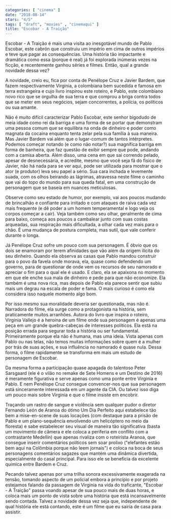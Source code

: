```yaml
---
categories: [ "cinema" ]
date: "2018-08-14"
stars: "4/5"
tags: [ "draft", "movies" , "cinemaqui" ]
title: "Escobar - A Traição"
---
```

Escobar - A Traição é mais uma visita ao inesgotável mundo de
Pablo Escobar, este cabrón que construiu um império em cima de
outros impérios e teve que pagar as consequências. Uma história
tão impactante e dramática como essa (porque é real) já foi
explorada inúmeras vezes na ficção, e recentemente ganhou séries e
filmes. Então, qual a grande novidade dessa vez?

A novidade, creio eu, fica por conta de Penélope Cruz e Javier Bardem,
que fazem respectivamente Virginia, a colombiana bem sucedida e famosa
em terra estrangeira e cujo livro inspirou este roteiro, e Pablo,
este colombiano novo rico que se orgulha de sua terra e que comprou a
briga contra todos que se meter em seus negócios, sejam concorrentes,
a polícia, os políticos ou sua amante.

Não é muito difícil caracterizar Pablo Escobar, este senhor bigodudo
de meia idade como rei da barriga e uma forma de se portar que demonstram
uma pessoa comum que se equilibra na onda de dinheiro e poder como magnata
da cocaína enquanto tenta zelar pela sua família à sua maneira. Mas
Javier Bardem vai além que o lugar-comum de tantos intérpretes. Podemos
começar notando (e como não notar?) sua magnífica barriga em forma
de banheira, que faz questão de exibir sempre que pode, andando com a
camisa aberta. Além disso, uma cena em que sai correndo pelado, apesar
de desnecessária, e acredite, mesmo que você seja fã do físico de
Javier, não há nada para se ver aqui, pode ser utilizada para mostrar
que o ator (e produtor) leva seu papel a sério. Sua cara inchada e
levemente suada, com os olhos beirando as lágrimas, atravessa neste
filme o caminho que vai do topo do mundo para sua queda fatal, em uma
construção de personagem que se baseia em nuances meticulosas.

Observe como seu estado de humor, por exemplo, vai aos poucos mudando
de brincalhão e confiante para irritado e com ataques de raiva cada
vez mais frequente (e dê poder a um homem temperamental e logo veja
os corpos começar a cair). Veja também como seu olhar, geralmente de
cima para baixo, começa aos poucos a cambalear junto com suas costas
arqueadas, sua respiração mais dificultada, a olhar cada vez mais
para o chão. É uma mudança de postura completa, mas sutil, que vale
conferir durante o longa.

Já Penélope Cruz sofre um pouco com sua personagem. É óbvio que os
dois se enamoram por terem afinidades que vão além da origem ilícita
do seu dinheiro. Quando ela observa as casas que Pablo mandou construir
para o povo da favela onde morava, ela, quase como defendendo um governo,
para de questionar de onde vem os recursos de seu namorado e apreciar
o fim para o qual ele é usado. E claro, ela se apaixona no momento em
que ele enche sua mala de dinheiro e pede para que não economize. Ela
também é uma nova rica, mas depois de Pablo ela parece sentir que
subiu mais um degrau na escala de poder e fama. O mais curioso é como
ela considera isso naquele momento algo bom.

Por isso mesmo sua moralidade deveria ser questionada, mas não
é. Narradora do filme, ela surge como a protagonista na história, sem
praticamente muitos arranhões. Autora do livro que inspira o roteiro,
Virginia Vallejo é a heroína de um filme onde sua personagem é apenas
uma peça em um grande quebra-cabeças de interesses políticos. Ela
está na posição errada para segurar toda a história ou ser
fundamental. Primeiramente porque ela não é humana, mas uma ideia. Vista
apenas com Pablo ou nas telas, não temos muitas informações sobre quem
é a mulher por trás de suas ações, e sua influência no namorado é
quase nula. Dessa forma, o filme rapidamente se transforma em mais um
estudo de personagem de Escobar.

Da mesma forma a participação quase apagada do talentoso Peter Sarsgaard
(ele é o vilão no remake de Sete Homens e um Destino de 2016) é
meramente figurativa e serve apenas como uma ponte entre Virginia e
Pablo. E nem Penélope Cruz consegue convencer-nos que sua personagem
está sinceramente interessada em um agente da CIA. Ou talvez isso diga
um pouco mais sobre Virginia e que o filme insiste em encobrir.

Traçando um rastro de sangue e violência sem qualquer pudor o diretor
Fernando León de Aranoa do ótimo Um Dia Perfeito aqui estabelece tão
bem a mise-en-scene de suas locações (com destaque para a prisão
de Pablo e um plano-sequência envolvendo um helicóptero no meio da
floresta) e sabe estabelecer seu visual de maneira tão significativa
(basta um movimento de câmera e ele coloca a periferia em conflito
com a contrastante Medellín) que apenas rivaliza com o roteirista
Aranoa, que consegue inserir comentários políticos sem soar prolixo
("elefantes estão bem aqui na Colômbia porque não leem jornais")
e coloca na boca de seus personagens comentários sagazes que mantém
uma dinâmica divertida, especialmente do casal principal. Para isso
ele se beneficia da excelente química entre Bardem e Cruz.

Pecando talvez apenas por uma trilha sonora excessivamente exagerada
na tensão, tomando aspecto de um policial embora a princípio e por
projeto estejamos falando da passagem de Virginia na vida do traficante,
"Escobar - A Traição" passa voando apesar de sua pouco mais de duas
horas, e coloca mais um ponto de vista sobre uma história que está
incansavelmente sendo contada. Talvez a novidade dessa vez seja que,
independente de qual história ele está contando, este é um filme que
eu sairia de casa para assistir.
